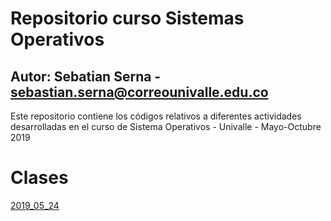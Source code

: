 # Repositorio curso Sistemas Operativos
## Autor: Sebatian Serna - sebastian.serna@correounivalle.edu.co

Este repositorio contiene los códigos relativos a diferentes actividades
desarrolladas en el curso de Sistema Operativos - Univalle - Mayo-Octubre 2019

# Clases
[2019_05_24](2019_05_24)

